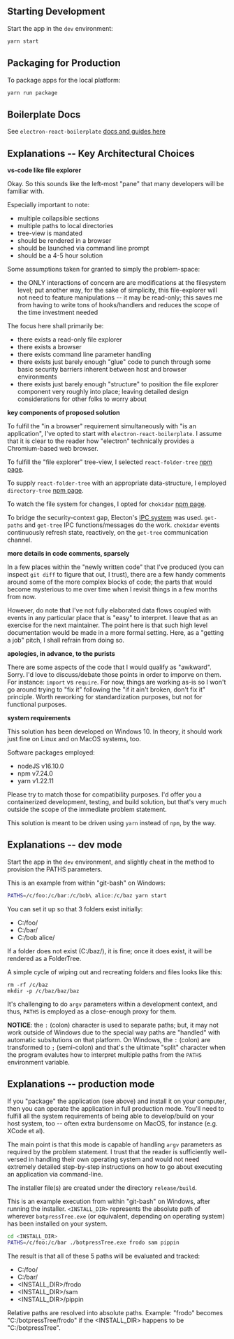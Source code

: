 ## Starting Development

Start the app in the `dev` environment:

```bash
yarn start
```

## Packaging for Production

To package apps for the local platform:

```bash
yarn run package
```

## Boilerplate Docs

See `electron-react-boilerplate` [docs and guides here](https://electron-react-boilerplate.js.org/docs/installation)

## Explanations -- Key Architectural Choices

**vs-code like file explorer**

Okay. So this sounds like the left-most "pane" that many developers will be familiar with.

Especially important to note:

- multiple collapsible sections
- multiple paths to local directories
- tree-view is mandated
- should be rendered in a browser
- should be launched via command line prompt
- should be a 4-5 hour solution

Some assumptions taken for granted to simply the problem-space:

- the ONLY interactions of concern are are modifications at the filesystem level;
  put another way, for the sake of simplicity, this file-explorer will not need to
  feature manipulations -- it may be read-only; this saves me from having to write
  tons of hooks/handlers and reduces the scope of the time investment needed

The focus here shall primarily be:

- there exists a read-only file explorer
- there exists a browser
- there exists command line parameter handling
- there exists just barely enough "glue" code to punch through some
  basic security barriers inherent between host and browser environments
- there exists just barely enough "structure" to position the file explorer
  component very roughly into place; leaving detailed design considerations
  for other folks to worry about

**key components of proposed solution**

To fulfil the "in a browser" requirement simultaneously with "is an application",
I've opted to start with `electron-react-boilerplate`. I assume that it is clear
to the reader how "electron" technically provides a Chromium-based web browser.

To fulfill the "file explorer" tree-view, I selected `react-folder-tree`
[npm page](https://www.npmjs.com/package/react-folder-tree).

To supply `react-folder-tree` with an appropriate data-structure, I employed `directory-tree`
[npm page](https://www.npmjs.com/package/directory-tree).

To watch the file system for changes, I opted for `chokidar`
[npm page](https://www.npmjs.com/package/chokidar).

To bridge the security-context gap, Electon's
[IPC system](https://www.electronjs.org/docs/latest/tutorial/ipc) was used.
`get-paths` and `get-tree` IPC functions/messages do the work. `chokidar` events
continuously refresh state, reactively, on the `get-tree` communication channel.

**more details in code comments, sparsely**

In a few places within the "newly written code" that I've produced (you can inspect
`git diff` to figure that out, I trust), there are a few handy comments around
some of the more complex blocks of code; the parts that would become mysterious
to me over time when I revisit things in a few months from now.

However, do note that I've not fully elaborated data flows coupled with events
in any particular place that is "easy" to interpret. I leave that as an exercise
for the next maintainer. The point here is that such high level documentation
would be made in a more formal setting. Here, as a "getting a job" pitch, I shall
refrain from doing so.

**apologies, in advance, to the purists**

There are some aspects of the code that I would qualify as "awkward". Sorry.
I'd love to discuss/debate those points in order to imporve on them. For instance:
`import` vs `require`. For now, things are working as-is so I won't go around
trying to "fix it" following the "if it ain't broken, don't fix it" principle.
Worth reworking for standardization purposes, but not for functional purposes.

**system requirements**

This solution has been developed on Windows 10. In theory, it should work just
fine on Linux and on MacOS systems, too.

Software packages employed:

- nodeJS v16.10.0
- npm v7.24.0
- yarn v1.22.11

Please try to match those for compatibility purposes. I'd offer you a containerized
development, testing, and build solution, but that's very much outside the scope
of the immediate problem statement.

This solution is meant to be driven using `yarn` instead of `npm`, by the way.

## Explanations -- dev mode

Start the app in the `dev` environment, and slightly cheat in the method to provision the PATHS parameters.

This is an example from within "git-bash" on Windows:

```bash
PATHS=/c/foo:/c/bar:/c/bob\ alice:/c/baz yarn start
```

You can set it up so that 3 folders exist initially:

- C:/foo/
- C:/bar/
- C:/bob alice/

If a folder does not exist (C:/baz/), it is fine; once it does exist, it will be rendered as a FolderTree.

A simple cycle of wiping out and recreating folders and files looks like this:

```
rm -rf /c/baz
mkdir -p /c/baz/baz/baz
```

It's challenging to do `argv` parameters within a development context, and thus, `PATHS` is employed
as a close-enough proxy for them.

**NOTICE**: the `:` (colon) character is used to separate paths; but, it may not work outside of Windows
due to the special way paths are "handled" with automatic subsitutions on that platform. On Windows,
the `:` (colon) are transformed to `;` (semi-colon) and that's the ultimate "split" character when
the program evalutes how to interpret multiple paths from the `PATHS` environment variable.

## Explanations -- production mode

If you "package" the application (see above) and install it on your computer, then you can operate the application
in full production mode. You'll need to fulfill all the system requirements of being able to develop/build on your host
system, too -- often extra burdensome on MacOS, for instance (e.g. XCode et al).

The main point is that this mode is capable of handling `argv` parameters as
required by the problem statement. I trust that the reader is sufficiently well-versed in handling
their own operating system and would not need extremely detailed step-by-step instructions on how to go
about executing an application via command-line.

The installer file(s) are created under the directory `release/build`.

This is an example execution from within "git-bash" on Windows, after running the installer.
`<INSTALL_DIR>` represents the absolute path of wherever `botpressTree.exe` (or equivalent,
depending on operating system) has been installed on your system.

```bash
cd <INSTALL_DIR>
PATHS=/c/foo:/c/bar ./botpressTree.exe frodo sam pippin
```

The result is that all of these 5 paths will be evaluated and tracked:

- C:/foo/
- C:/bar/
- <INSTALL_DIR>/frodo
- <INSTALL_DIR>/sam
- <INSTALL_DIR>/pippin

Relative paths are resolved into absolute paths. Example: "frodo" becomes
"C:/botpressTree/frodo" if the <INSTALL_DIR> happens to be "C:/botpressTree".
